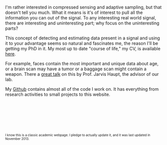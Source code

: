 
I'm rather interested in compressed sensing and adaptive sampling, but that
doesn't tell you much. What it means is it's of interest to pull all the
information you can out of the signal. To any interesting real world signal,
there are interesting and uninteresting part; why focus on the uninteresting
parts? 

This concept of detecting and estimating data present in a signal and using it
to your advantage seems so natural and fascinates me, the reason I'll be
getting my PhD in it. My most up to date "course of life," my CV, is available [here][CV].

For example, faces contain the most important and unique data about age, or a
brain scan may have a tumor or a baggage scan might contain a weapon. There a
[great talk][talk] on this by Prof. Jarvis Haupt, the advisor of our lab.

My [Github][git] contains almost all of the code I work on. It has everything
from research activities to small projects to this website.


<br>
<br>
<br>
<br>
<br>
<br>
<font size="1">I know this is a classic academic webpage. I pledge to actually
update it, and it was last updated in November 2013.</font>


[talk]:http://nuit-blanche.blogspot.com/2013/08/sahd-compressive-saliency-sensing.html
[CV]:https://www.dropbox.com/s/9s4yvz6mjc7x41a/CV.pdf
[git]:https://github.com/scottsievert?tab=repositories

